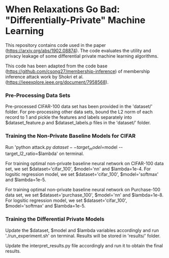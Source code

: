# When Relaxations Go Bad: "Differentially-Private" Machine Learning
This repository contains code used in the paper (https://arxiv.org/abs/1902.08874). The code evaluates the utility and privacy leakage of some differential private machine learning algorithms.

This code has been adapted from the code base (https://github.com/csong27/membership-inference) of membership inference attack work by Shokri et al. (https://ieeexplore.ieee.org/document/7958568).

### Pre-Processing Data Sets
Pre-processed CIFAR-100 data set has been provided in the 'dataset/' folder. For pre-processing other data sets, bound the L2 norm of each record to 1 and pickle the features and labels separately into $dataset_feature.p and $dataset_labels.p files in the 'dataset/' folder.

### Training the Non-Private Baseline Models for CIFAR

Run 'python attack.py $dataset --target_model=$model --target_l2_ratio=$lambda' on terminal.

For training optimal non-private baseline neural network on CIFAR-100 data set, we set $dataset='cifar_100', $model='nn' and $lambda=1e-4. For logsitic regression model, we set $dataset='cifar_100', $model='softmax' and $lambda=1e-5.

For training optimal non-private baseline neural network on Purchase-100 data set, we set $dataset='purchase_100', $model='nn' and $lambda=1e-8. For logsitic regression model, we set $dataset='cifar_100', $model='softmax' and $lambda=1e-5.

### Training the Differential Private Models

Update the $dataset, $model and $lambda variables accordingly and run './run_experiment.sh' on terminal. Results will be stored in 'results/' folder.

Update the interpret_results.py file accordingly and run it to obtain the final results.
